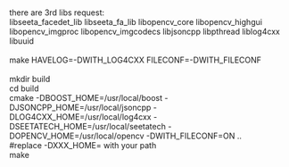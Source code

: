 <BR>there are 3rd libs request:
<BR>libseeta_facedet_lib libseeta_fa_lib libopencv_core libopencv_highgui libopencv_imgproc libopencv_imgcodecs libjsoncpp libpthread liblog4cxx libuuid
<BR>
<BR>make HAVELOG=-DWITH_LOG4CXX FILECONF=-DWITH_FILECONF
<BR>
<BR>mkdir build
<BR>cd build
<BR>cmake -DBOOST_HOME=/usr/local/boost -DJSONCPP_HOME=/usr/local/jsoncpp -DLOG4CXX_HOME=/usr/local/log4cxx -DSEETATECH_HOME=/usr/local/seetatech -DOPENCV_HOME=/usr/local/opencv -DWITH_FILECONF=ON ..
<BR>#replace -DXXX_HOME= with your path
<BR>make
